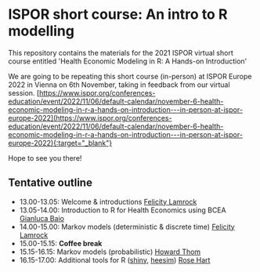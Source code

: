 # ISPOR short course: An intro to R modelling
 
This repository contains the materials for the 2021 ISPOR virtual short course entitled 'Health Economic Modeling in R: A Hands-on Introduction'

We are going to be repeating this short course (in-person) at ISPOR Europe 2022 in Vienna on 6th November, taking in feedback from our virtual session. 
[https://www.ispor.org/conferences-education/event/2022/11/06/default-calendar/november-6-health-economic-modeling-in-r-a-hands-on-introduction---in-person-at-ispor-europe-2022](https://www.ispor.org/conferences-education/event/2022/11/06/default-calendar/november-6-health-economic-modeling-in-r-a-hands-on-introduction---in-person-at-ispor-europe-2022){:target="_blank"}

Hope to see you there!

## **Tentative** outline

- 13.00-13.05: Welcome & introductions [Felicity Lamrock](https://pure.qub.ac.uk/en/persons/felicity-lamrock)
- 13.05-14.00: Introduction to R for Health Economics using BCEA [Gianluca Baio](https://gianluca.statistica.it)
- 14.00-15.00: Markov models (deterministic & discrete time) [Felicity Lamrock](https://pure.qub.ac.uk/en/persons/felicity-lamrock)
- 15.00-15.15: **Coffee break**
- 15.15-16.15: Markov models (probabilistic) [Howard Thom](https://www.bristol.ac.uk/people/person/Howard-Thom-7d5ace0c-a4eb-4fa0-8c0b-37dc141c0e9f/)
- 16.15-17.00: Additional tools for R ([shiny](https://shiny.rstudio.com/), [heesim](https://hesim-dev.github.io/hesim/)) [Rose Hart](https://github.com/rhart1)

